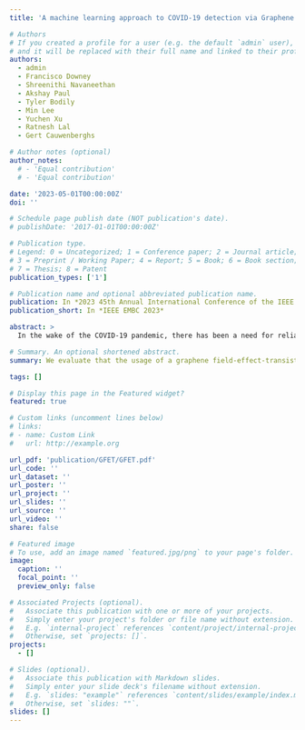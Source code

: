 ```yaml
---
title: 'A machine learning approach to COVID-19 detection via Graphene Field-Effect-Transistor (GFET)'

# Authors
# If you created a profile for a user (e.g. the default `admin` user), write the username (folder name) here
# and it will be replaced with their full name and linked to their profile.
authors:
  - admin
  - Francisco Downey
  - Shreenithi Navaneethan
  - Akshay Paul
  - Tyler Bodily
  - Min Lee
  - Yuchen Xu
  - Ratnesh Lal
  - Gert Cauwenberghs

# Author notes (optional)
author_notes:
  # - 'Equal contribution'
  # - 'Equal contribution'

date: '2023-05-01T00:00:00Z'
doi: ''

# Schedule page publish date (NOT publication's date).
# publishDate: '2017-01-01T00:00:00Z'

# Publication type.
# Legend: 0 = Uncategorized; 1 = Conference paper; 2 = Journal article;
# 3 = Preprint / Working Paper; 4 = Report; 5 = Book; 6 = Book section;
# 7 = Thesis; 8 = Patent
publication_types: ['1']

# Publication name and optional abbreviated publication name.
publication: In *2023 45th Annual International Conference of the IEEE Engineering in Medicine and Biology Society (EMBC)*
publication_short: In *IEEE EMBC 2023*

abstract: >
  In the wake of the COVID-19 pandemic, there has been a need for reliable diagnostic testing. However, state-of-the-art detection methods rely on laboratory tests and also vary in accuracy. We evaluate that the usage of a graphene field-effect-transistor (GFET) coupled with machine learning can be a promising alternate diagnostic testing method. We processed the current-voltage data gathered from the GFET sensors to assess information about the presence of COVID-19 in biosamples. We perform binary classification using the following machine learning algorithms: Linear Discriminant Analysis (LDA), Support Vector Machines (SVM) with the Radial Basis Function (RBF) kernel, and K-Nearest Neighbors (KNN) in conjunction with Principal Component Analysis (PCA). We find that LDA and SVM with RBF proved to be the most accurate in identifying positive and negative samples, with accuracies of 99\% and 98.5\%, respectively. Based on these results, there is promise to develop a bioelectronic diagnostic method for COVID-19 detection by combining GFET technology with machine learning.

# Summary. An optional shortened abstract.
summary: We evaluate that the usage of a graphene field-effect-transistor (GFET) coupled with machine learning can be a promising alternate diagnostic testing method in COVID-19 detection. 

tags: []

# Display this page in the Featured widget?
featured: true

# Custom links (uncomment lines below)
# links:
# - name: Custom Link
#   url: http://example.org

url_pdf: 'publication/GFET/GFET.pdf'
url_code: ''
url_dataset: ''
url_poster: ''
url_project: ''
url_slides: ''
url_source: ''
url_video: ''
share: false

# Featured image
# To use, add an image named `featured.jpg/png` to your page's folder.
image:
  caption: ''
  focal_point: ''
  preview_only: false

# Associated Projects (optional).
#   Associate this publication with one or more of your projects.
#   Simply enter your project's folder or file name without extension.
#   E.g. `internal-project` references `content/project/internal-project/index.md`.
#   Otherwise, set `projects: []`.
projects:
  - []

# Slides (optional).
#   Associate this publication with Markdown slides.
#   Simply enter your slide deck's filename without extension.
#   E.g. `slides: "example"` references `content/slides/example/index.md`.
#   Otherwise, set `slides: ""`.
slides: []
---
```


<!-- {{% callout note %}}
Click the _Cite_ button above to demo the feature to enable visitors to import publication metadata into their reference management software.
{{% /callout %}}

{{% callout note %}}
Create your slides in Markdown - click the _Slides_ button to check out the example.
{{% /callout %}}

Supplementary notes can be added here, including [code, math, and images](https://wowchemy.com/docs/writing-markdown-latex/). -->
